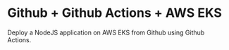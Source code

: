 # Github + Github Actions + AWS EKS

Deploy a NodeJS application on AWS EKS from Github using Github Actions.

